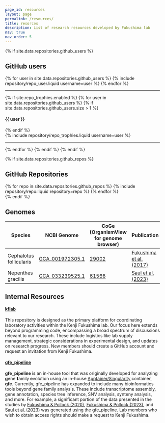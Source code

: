 ```yaml
---
page_id: resources
layout: page
permalink: /resources/
title: resorces
description: List of research resources developed by Fukushima lab
nav: true
nav_order: 5
---
```


{% if site.data.repositories.github_users %}

## GitHub users

<div class="repositories d-flex flex-wrap flex-md-row flex-column justify-content-between align-items-center">
  {% for user in site.data.repositories.github_users %}
    {% include repository/repo_user.liquid username=user %}
  {% endfor %}
</div>

---

{% if site.repo_trophies.enabled %}
{% for user in site.data.repositories.github_users %}
{% if site.data.repositories.github_users.size > 1 %}

  <h4>{{ user }}</h4>
  {% endif %}
  <div class="repositories d-flex flex-wrap flex-md-row flex-column justify-content-between align-items-center">
  {% include repository/repo_trophies.liquid username=user %}
  </div>

---

{% endfor %}
{% endif %}
{% endif %}

{% if site.data.repositories.github_repos %}
  
## GitHub Repositories

<div class="repositories d-flex flex-wrap flex-md-row flex-column justify-content-between align-items-center">
  {% for repo in site.data.repositories.github_repos %}
    {% include repository/repo.liquid repository=repo %}
  {% endfor %}
</div>
{% endif %}
  
## Genomes

| Species                 | NCBI Genome                                                                      | CoGe (OrganismView for genome browser)                       | Publication                                                                |
| ----------------------- | -------------------------------------------------------------------------------- | ------------------------------------------------------------ | -------------------------------------------------------------------------- |
| Cephalotus follicularis | [GCA_001972305.1](https://www.ncbi.nlm.nih.gov/datasets/genome/GCA_001972305.1/) | [29002](https://genomevolution.org/coge/GenomeInfo.pl?gid=29002) | [Fukushima et al. (2017)](https://www.nature.com/articles/s41559-016-0059) |
| Nepenthes gracilis      | [GCA_033239525.1](https://www.ncbi.nlm.nih.gov/datasets/genome/GCA_033239525.1/) | [61566](https://genomevolution.org/coge/GenomeInfo.pl?gid=61566) | [Saul et al. (2023)](https://www.nature.com/articles/s41477-023-01562-2)   |

<div style="margin-top: 30px;"></div>
  
## Internal Resources

#### [kflab](https://github.com/kfuku52/kflab)

This repository is designed as the primary platform for coordinating laboratory activities within the Kenji Fukushima lab. Our focus here extends beyond programming code, encompassing a broad spectrum of discussions relevant to our research. These include logistics like lab supply management, strategic considerations in experimental design, and updates on research progress. New members should create a GitHub account and request an invitation from Kenji Fukushima.

#### [gfe_pipeline](https://github.com/kfuku52/gfe_pipeline)

**gfe_pipeline** is an in-house tool that was originally developed for analyzing **g**ene **f**amily **e**volution using an in-house [Apptainer/Singularity](https://apptainer.org/) container, **gfe**. Currently, gfe_pipeline has expanded to include many bioinformatics tools beyond gene family analysis. These include transcriptome assembly, gene annotation, species tree inference, SNV analysis, synteny analysis, and more. For example, a significant portion of the data presented in the studies by [Fukushima & Pollock (2020)](https://www.nature.com/articles/s41467-020-18090-8), [Fukushima & Pollock (2023)](https://www.nature.com/articles/s41559-022-01932-7), and [Saul et al. (2023)](https://www.nature.com/articles/s41477-023-01562-2) was generated using the gfe_pipeline. Lab members who wish to obtain access rights should make a request to Kenji Fukushima.